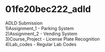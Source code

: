 # 01fe20bec222_adld
ADLD Submission  <br>
1)Assignment_1 - Parking System  <br>
2)Assignment_2 - Vending System   <br>
3)Course_Project - License Plate Recognition  <br>
4)Lab_codes - Regular Lab Codes   <br>
